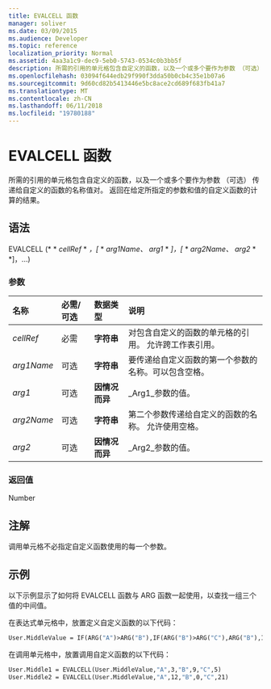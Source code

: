 ```yaml
---
title: EVALCELL 函数
manager: soliver
ms.date: 03/09/2015
ms.audience: Developer
ms.topic: reference
localization_priority: Normal
ms.assetid: 4aa3a1c9-dec9-5eb0-5743-0534c0b3bb5f
description: 所需的引用的单元格包含自定义的函数，以及一个或多个要作为参数 （可选） 传递给自定义的函数的名称值对。 返回在给定所指定的参数和值的自定义函数的计算的结果。
ms.openlocfilehash: 03094f644edb29f990f3dda50b0cb4c35e1b07a6
ms.sourcegitcommit: 9d60cd82b5413446e5bc8ace2cd689f683fb41a7
ms.translationtype: MT
ms.contentlocale: zh-CN
ms.lasthandoff: 06/11/2018
ms.locfileid: "19780188"
---
```

# <a name="evalcell-function"></a>EVALCELL 函数

所需的引用的单元格包含自定义的函数，以及一个或多个要作为参数 （可选） 传递给自定义的函数的名称值对。 返回在给定所指定的参数和值的自定义函数的计算的结果。
  
## <a name="syntax"></a>语法

EVALCELL (* * *cellRef* * *，[* * *arg1Name、 arg1* * *]，[* * *arg2Name、 arg2* * *]，...) 
  
### <a name="parameters"></a>参数

|**名称**|**必需/可选**|**数据类型**|**说明**|
|:-----|:-----|:-----|:-----|
| _cellRef_ <br/> |必需  <br/> |**字符串** <br/> |对包含自定义的函数的单元格的引用。 允许跨工作表引用。  <br/> |
| _arg1Name_ <br/> |可选  <br/> |**字符串** <br/> |要传递给自定义函数的第一个参数的名称。可以包含空格。  <br/> |
| _arg1_ <br/> |可选  <br/> |**因情况而异** <br/> |_Arg1_参数的值。  <br/> |
| _arg2Name_ <br/> |可选  <br/> |**字符串** <br/> |第二个参数传递给自定义的函数的名称。 允许使用空格。  <br/> |
| _arg2_ <br/> |可选  <br/> |**因情况而异** <br/> |_Arg2_参数的值。  <br/> |
   
### <a name="return-value"></a>返回值

Number
  
## <a name="remarks"></a>注解

调用单元格不必指定自定义函数使用的每一个参数。 
  
## <a name="example"></a>示例

以下示例显示了如何将 EVALCELL 函数与 ARG 函数一起使用，以查找一组三个值的中间值。 
  
在表达式单元格中，放置定义自定义函数的以下代码： 
  
```vb
User.MiddleValue = IF(ARG("A")>ARG("B"),IF(ARG("B")>ARG("C"),ARG("B"),IF(ARG("A")>ARG("C"),ARG("C"),ARG("A"))),IF(ARG("A")>ARG("C"),ARG("A"),IF(ARG("B")>ARG("C"),ARG("C"),ARG("B"))))
```

在调用单元格中，放置调用自定义函数的以下代码：
  
```vb
User.Middle1 = EVALCELL(User.MiddleValue,"A",3,"B",9,"C",5) 
User.Middle2 = EVALCELL(User.MiddleValue,"A",12,"B",0,"C",21) 

```


